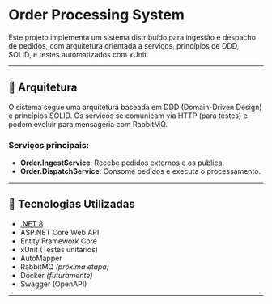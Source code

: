 # Order Processing System

Este projeto implementa um sistema distribuído para ingestão e despacho de pedidos, com arquitetura orientada a serviços, princípios de DDD, SOLID, e testes automatizados com xUnit.

---

## 🧱 Arquitetura

O sistema segue uma arquitetura baseada em DDD (Domain-Driven Design) e princípios SOLID. Os serviços se comunicam via HTTP (para testes) e podem evoluir para mensageria com RabbitMQ.

### Serviços principais:

- **Order.IngestService**: Recebe pedidos externos e os publica.
- **Order.DispatchService**: Consome pedidos e executa o processamento.

---

## 🔧 Tecnologias Utilizadas

- [.NET 8](https://dotnet.microsoft.com/)
- ASP.NET Core Web API
- Entity Framework Core
- xUnit (Testes unitários)
- AutoMapper
- RabbitMQ *(próxima etapa)*
- Docker *(futuramente)*
- Swagger (OpenAPI)

---
